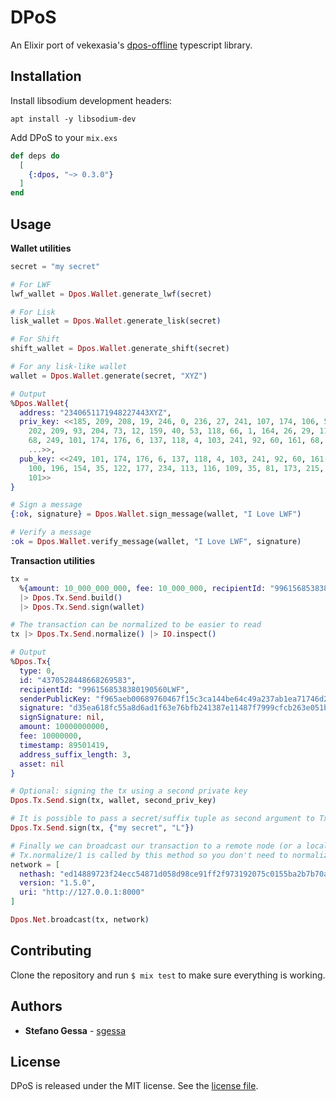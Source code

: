 # DPoS

An Elixir port of vekexasia's [dpos-offline](https://www.npmjs.com/package/dpos-offline) typescript library.

## Installation

Install libsodium development headers:

`apt install -y libsodium-dev`

Add DPoS to your `mix.exs`

```elixir
def deps do
  [
    {:dpos, "~> 0.3.0"}
  ]
end
```

## Usage

**Wallet utilities**

```elixir
secret = "my secret"

# For LWF
lwf_wallet = Dpos.Wallet.generate_lwf(secret)

# For Lisk
lisk_wallet = Dpos.Wallet.generate_lisk(secret)

# For Shift
shift_wallet = Dpos.Wallet.generate_shift(secret)

# For any lisk-like wallet
wallet = Dpos.Wallet.generate(secret, "XYZ")

# Output
%Dpos.Wallet{
  address: "2340651171948227443XYZ",
  priv_key: <<185, 209, 208, 19, 246, 0, 236, 27, 241, 107, 174, 106, 54, 52,
    202, 209, 93, 204, 73, 12, 159, 40, 53, 118, 66, 1, 164, 26, 29, 112, 222,
    68, 249, 101, 174, 176, 6, 137, 118, 4, 103, 241, 92, 60, 161, 68, 190, 100,
    ...>>,
  pub_key: <<249, 101, 174, 176, 6, 137, 118, 4, 103, 241, 92, 60, 161, 68, 190,
    100, 196, 154, 35, 122, 177, 234, 113, 116, 109, 35, 81, 173, 215, 138, 11,
    101>>
}

# Sign a message
{:ok, signature} = Dpos.Wallet.sign_message(wallet, "I Love LWF")

# Verify a message
:ok = Dpos.Wallet.verify_message(wallet, "I Love LWF", signature)
```

**Transaction utilities**

```elixir
tx =
  %{amount: 10_000_000_000, fee: 10_000_000, recipientId: "9961568538380190560LWF"}
  |> Dpos.Tx.Send.build()
  |> Dpos.Tx.Send.sign(wallet)

# The transaction can be normalized to be easier to read
tx |> Dpos.Tx.Send.normalize() |> IO.inspect()

# Output
%Dpos.Tx{
  type: 0,
  id: "4370528448668269583",
  recipientId: "9961568538380190560LWF",
  senderPublicKey: "f965aeb00689760467f15c3ca144be64c49a237ab1ea71746d2351add78a0b65",
  signature: "d35ea618fc55a8d6ad1f63e76bfb241387e11487f7999cfcb263e051b5dd846682ad48e8d1d255c345a88684eeb8c4ac559febc62b93d9d0ff724f3547ba4503",
  signSignature: nil,
  amount: 10000000000,
  fee: 10000000,
  timestamp: 89501419,
  address_suffix_length: 3,
  asset: nil
}

# Optional: signing the tx using a second private key
Dpos.Tx.Send.sign(tx, wallet, second_priv_key)

# It is possible to pass a secret/suffix tuple as second argument to Tx.sign/3:
Dpos.Tx.Send.sign(tx, {"my secret", "L"})

# Finally we can broadcast our transaction to a remote node (or a local node)
# Tx.normalize/1 is called by this method so you don't need to normalize it.
network = [
  nethash: "ed14889723f24ecc54871d058d98ce91ff2f973192075c0155ba2b7b70ad2511",
  version: "1.5.0",
  uri: "http://127.0.0.1:8000"
]

Dpos.Net.broadcast(tx, network)
```

## Contributing

Clone the repository and run `$ mix test` to make sure everything is working.

## Authors

* **Stefano Gessa** - [sgessa](https://github.com/sgessa)

## License

DPoS is released under the MIT license. See the [license file](LICENSE.txt).
